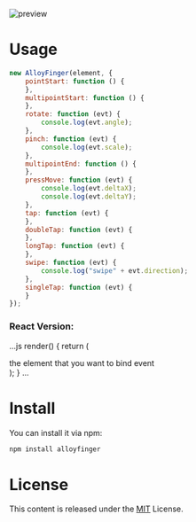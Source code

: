 ![preview](http://alloyteam.github.io/AlloyFinger/alloyfinger.png)

# Usage

```js
new AlloyFinger(element, {
    pointStart: function () {
    },
    multipointStart: function () {
    },
    rotate: function (evt) {
        console.log(evt.angle);
    },
    pinch: function (evt) {
        console.log(evt.scale);
    },
    multipointEnd: function () {
    },
    pressMove: function (evt) {
        console.log(evt.deltaX);
        console.log(evt.deltaY);
    },
    tap: function (evt) {
    },
    doubleTap: function (evt) {
    },
    longTap: function (evt) {
    },
    swipe: function (evt) {
        console.log("swipe" + evt.direction);
    },
    singleTap: function (evt) {
    }
});
```

### React Version:

...js
render() {
    return (
        <AlloyFinger
            onTap={this.onTap.bind(this)}
            onMultipointStart={this.onMultipointStart.bind(this)}
            onLongTap={this.onLongTap.bind(this)}
            onSwipe={this.onSwipe.bind(this)}
            onPinch={this.onPinch.bind(this)}
            onRotate={this.onRotate.bind(this)}
            onPressMove={this.onPressMove.bind(this)}
            onMultipointEnd={this.onMultipointEnd.bind(this)}
            onDoubleTap={this.onDoubleTap.bind(this)}>
            <div className="test">the element that you want to bind event</div>
        </AlloyFinger>
    );
}
...


# Install

You can install it via npm:

```html
npm install alloyfinger
```



# License
This content is released under the [MIT](http://opensource.org/licenses/MIT) License.
